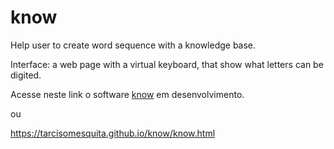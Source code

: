 # know
Help user to create word sequence with a knowledge base.

Interface: a web page with a virtual keyboard, that show what letters can be digited.

Acesse neste link o software [know](know.html) em desenvolvimento.

ou

https://tarcisomesquita.github.io/know/know.html

